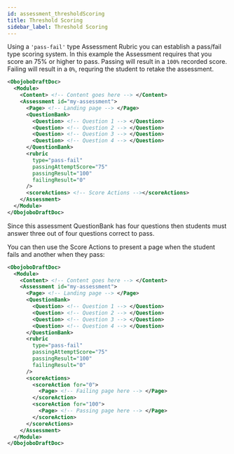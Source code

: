 ```yaml
---
id: assessment_thresholdScoring
title: Threshold Scoring
sidebar_label: Threshold Scoring
---
```


Using a `'pass-fail'` type Assessment Rubric you can establish a pass/fail type scoring system. In this example the Assessment requires that you score an 75% or higher to pass. Passing will result in a `100%` recorded score. Failing will result in a `0%`, requring the student to retake the assessment.

```xml
<ObojoboDraftDoc>
  <Module>
    <Content> <!-- Content goes here --> </Content>
    <Assessment id="my-assessment">
      <Page> <!-- Landing page --> </Page>
      <QuestionBank>
        <Question> <!-- Question 1 --> </Question>
        <Question> <!-- Question 2 --> </Question>
        <Question> <!-- Question 3 --> </Question>
        <Question> <!-- Question 4 --> </Question>
      </QuestionBank>
      <rubric
        type="pass-fail"
        passingAttemptScore="75"
        passingResult="100"
        failingResult="0"
      />
      <scoreActions> <!-- Score Actions --></scoreActions>
    </Assessment>
  </Module>
</ObojoboDraftDoc>
```

Since this assessment QuestionBank has four questions then students must answer three out of four questions correct to pass.

You can then use the Score Actions to present a page when the student fails and another when they pass:

```xml
<ObojoboDraftDoc>
  <Module>
    <Content> <!-- Content goes here --> </Content>
    <Assessment id="my-assessment">
      <Page> <!-- Landing page --> </Page>
      <QuestionBank>
        <Question> <!-- Question 1 --> </Question>
        <Question> <!-- Question 2 --> </Question>
        <Question> <!-- Question 3 --> </Question>
        <Question> <!-- Question 4 --> </Question>
      </QuestionBank>
      <rubric
        type="pass-fail"
        passingAttemptScore="75"
        passingResult="100"
        failingResult="0"
      />
      <scoreActions>
        <scoreAction for="0">
          <Page> <!-- Failing page here --> </Page>
        </scoreAction>
        <scoreAction for="100">
          <Page> <!-- Passing page here --> </Page>
        </scoreAction>
      </scoreActions>
    </Assessment>
  </Module>
</ObojoboDraftDoc>
```
